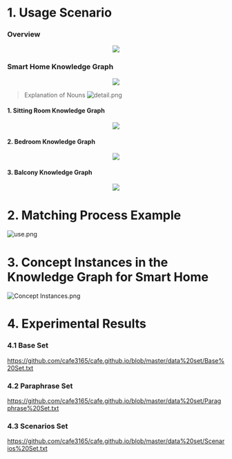 
# 1. Usage Scenario
###  Overview 
  <div  align="center"> <img src="https://i.loli.net/2020/05/12/KgtdUW97Y1OZboV.png" /> </div> 

###  Smart Home Knowledge Graph
 <div  align="center"> <img src="https://i.loli.net/2020/05/12/wfcmE9sWtNAqP1M.png" /> </div>

>Explanation of Nouns
>![detail.png](https://i.loli.net/2020/05/12/l8FXgq9aMEzSeOK.png)



#### 1. Sitting Room Knowledge Graph

  <div  align="center"> <img src="https://i.loli.net/2020/05/12/ZvCaXx5NETk3q6b.png" /> </div> 



#### 2. Bedroom Knowledge Graph
<div  align="center"> <img src="https://i.loli.net/2020/05/12/iEB4LN7psCoJZMT.png" /> </div>

#### 3. Balcony Knowledge Graph
<div  align="center"> <img src="https://i.loli.net/2020/05/12/NhajSTW8l6IZDkJ.png" /> </div>



# 2. Matching Process Example

![use.png](https://i.loli.net/2020/04/29/8b6GAlKjy1Jxfwe.png)

#  3. Concept Instances in the Knowledge Graph for Smart Home 



![Concept Instances.png](https://i.loli.net/2020/05/12/ZYTuGClJ9hnOpoU.png)











# 4. Experimental Results

### 4.1 Base Set
https://github.com/cafe3165/cafe.github.io/blob/master/data%20set/Base%20Set.txt

### 4.2 Paraphrase Set

https://github.com/cafe3165/cafe.github.io/blob/master/data%20set/Paragphrase%20Set.txt

### 4.3 Scenarios Set 

https://github.com/cafe3165/cafe.github.io/blob/master/data%20set/Scenarios%20Set.txt

